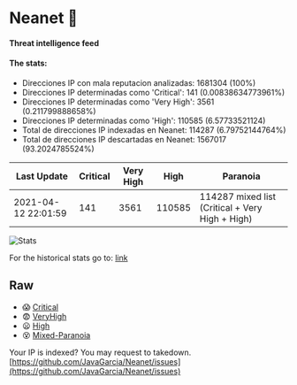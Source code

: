 # Neanet :hocho:
#### Threat intelligence feed
#### The stats:

- Direcciones IP con mala reputacion analizadas: 1681304 (100%)
- Direcciones IP determinadas como 'Critical':  141 (0.00838634773961%)
- Direcciones IP determinadas como 'Very High':  3561 (0.211799888658%)
- Direcciones IP determinadas como 'High':  110585 (6.57733521124)
- Total de direcciones IP indexadas en Neanet:  114287 (6.79752144764%)
- Total de direcciones IP descartadas en Neanet:  1567017 (93.2024785524%)

| Last Update | Critical | Very High | High | Paranoia |
| --- | --- | --- | --- | --- |
| 2021-04-12 22:01:59 | 141 | 3561 | 110585 | 114287 mixed list (Critical + Very High + High)|

![Stats](https://docs.google.com/spreadsheets/d/e/2PACX-1vSnaNMIXVabIpDJjufMlzH7poXnshF3mgd8Is1g9ytUEzVsP5my4Trn8f-xkoLLQ38xpL3HtmUexLo6/pubchart?oid=501124687&format=image)

For the historical stats go to: [link](/stats.csv)
## Raw
- :scream: [Critical](https://raw.githubusercontent.com/JavaGarcia/Neanet/master/blacklists/neanet_critical.txt)
- :fearful: [VeryHigh](https://raw.githubusercontent.com/JavaGarcia/Neanet/master/blacklists/neanet_veryHigh.txtt)
- :frowning: [High](https://raw.githubusercontent.com/JavaGarcia/Neanet/master/blacklists/neanet_high.txt)
- :dizzy_face: [Mixed-Paranoia](https://raw.githubusercontent.com/JavaGarcia/Neanet/master/blacklists/neanet_all.txt)


Your IP is indexed? You may request to takedown. [https://github.com/JavaGarcia/Neanet/issues](https://github.com/JavaGarcia/Neanet/issues)












































































































































































































































































































































































































































































































































































































































































































































































































































































































































































































































































































































































































































































































































































































































































































































































































































































































































































































































































































































































































































































































































































































































































































































































































































































































































































































































































































































































































































































































































































































































































































































































































































































































































































































































































































































































































































































































































































































































































































































































































































































































































































































































































































































































































































































































































































































































































































































































































































































































































































































































































































































































































































































































































































































































































































































































































































































































































































